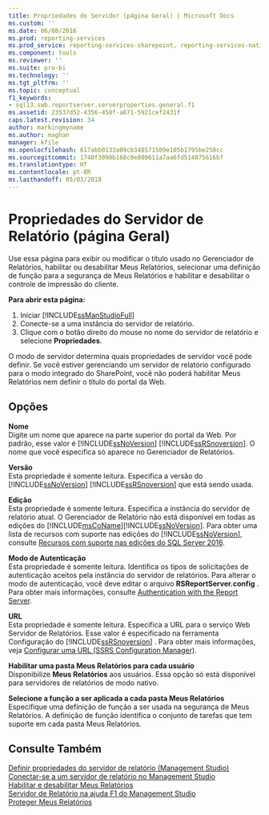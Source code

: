 ```yaml
---
title: Propriedades do Servidor (página Geral) | Microsoft Docs
ms.custom: ''
ms.date: 06/08/2016
ms.prod: reporting-services
ms.prod_service: reporting-services-sharepoint, reporting-services-native
ms.component: tools
ms.reviewer: ''
ms.suite: pro-bi
ms.technology: ''
ms.tgt_pltfrm: ''
ms.topic: conceptual
f1_keywords:
- sql13.swb.reportserver.serverproperties.general.f1
ms.assetid: 23537d52-4356-450f-a671-5921cef2431f
caps.latest.revision: 34
author: markingmyname
ms.author: maghan
manager: kfile
ms.openlocfilehash: 617abb0133a09cb348571509e105b1795be258cc
ms.sourcegitcommit: 1740f3090b168c0e809611a7aa6fd514075616bf
ms.translationtype: HT
ms.contentlocale: pt-BR
ms.lasthandoff: 05/03/2018
---
```

# <a name="report-server-properties-general-page"></a>Propriedades do Servidor de Relatório (página Geral)
  Use essa página para exibir ou modificar o título usado no Gerenciador de Relatórios, habilitar ou desabilitar Meus Relatórios, selecionar uma definição de função para a segurança de Meus Relatórios e habilitar e desabilitar o controle de impressão do cliente.  
  
 **Para abrir esta página:**
 1) Iniciar [!INCLUDE[ssManStudioFull](../../includes/ssmanstudiofull-md.md)]
 2) Conecte-se a uma instância do servidor de relatório.
 3) Clique com o botão direito do mouse no nome do servidor de relatório e selecione **Propriedades**.  
  
 O modo de servidor determina quais propriedades de servidor você pode definir. Se você estiver gerenciando um servidor de relatório configurado para o modo integrado do SharePoint, você não poderá habilitar Meus Relatórios nem definir o título do portal da Web.  
  
## <a name="options"></a>Opções  
 **Nome**  
 Digite um nome que aparece na parte superior do portal da Web. Por padrão, esse valor é [!INCLUDE[ssNoVersion](../../includes/ssnoversion-md.md)] [!INCLUDE[ssRSnoversion](../../includes/ssrsnoversion-md.md)]. O nome que você especifica só aparece no Gerenciador de Relatórios.  
  
 **Versão**  
 Esta propriedade é somente leitura. Especifica a versão do [!INCLUDE[ssNoVersion](../../includes/ssnoversion-md.md)] [!INCLUDE[ssRSnoversion](../../includes/ssrsnoversion-md.md)] que está sendo usada.  
  
 **Edição**  
 Esta propriedade é somente leitura. Especifica a instância do servidor de relatório atual. O Gerenciador de Relatório não está disponível em todas as edições do [!INCLUDE[msCoName](../../includes/msconame-md.md)][!INCLUDE[ssNoVersion](../../includes/ssnoversion-md.md)]. Para obter uma lista de recursos com suporte nas edições do [!INCLUDE[ssNoVersion](../../includes/ssnoversion-md.md)], consulte [Recursos com suporte nas edições do SQL Server 2016](~/sql-server/editions-and-supported-features-for-sql-server-2016.md).  
  
 **Modo de Autenticação**  
 Esta propriedade é somente leitura. Identifica os tipos de solicitações de autenticação aceitos pela instância do servidor de relatórios. Para alterar o modo de autenticação, você deve editar o arquivo **RSReportServer.config** . Para obter mais informações, consulte [Authentication with the Report Server](../../reporting-services/security/authentication-with-the-report-server.md).  
  
 **URL**  
 Esta propriedade é somente leitura. Especifica a URL para o serviço Web Servidor de Relatórios. Esse valor é especificado na ferramenta Configuração do [!INCLUDE[ssRSnoversion](../../includes/ssrsnoversion-md.md)] . Para obter mais informações, veja [Configurar uma URL &#40;SSRS Configuration Manager&#41;](../../reporting-services/install-windows/configure-a-url-ssrs-configuration-manager.md).  
  
 **Habilitar uma pasta Meus Relatórios para cada usuário**  
 Disponibilize **Meus Relatórios** aos usuários. Essa opção só está disponível para servidores de relatórios de modo nativo.  
  
 **Selecione a função a ser aplicada a cada pasta Meus Relatórios**  
 Especifique uma definição de função a ser usada na segurança de Meus Relatórios. A definição de função identifica o conjunto de tarefas que tem suporte em cada pasta Meus Relatórios.  

  
## <a name="see-also"></a>Consulte Também  
 [Definir propriedades do servidor de relatório &#40;Management Studio&#41;](../../reporting-services/tools/set-report-server-properties-management-studio.md)   
 [Conectar-se a um servidor de relatório no Management Studio](../../reporting-services/tools/connect-to-a-report-server-in-management-studio.md)   
 [Habilitar e desabilitar Meus Relatórios](../../reporting-services/report-server/enable-and-disable-my-reports.md)   
 [Servidor de Relatório na ajuda F1 do Management Studio](../../reporting-services/tools/report-server-in-management-studio-f1-help.md)   
 [Proteger Meus Relatórios](../../reporting-services/security/secure-my-reports.md)  
  
  

